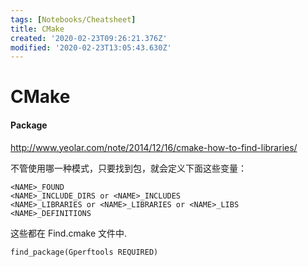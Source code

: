 ```yaml
---
tags: [Notebooks/Cheatsheet]
title: CMake
created: '2020-02-23T09:26:21.376Z'
modified: '2020-02-23T13:05:43.630Z'
---
```


# CMake


#### Package

http://www.yeolar.com/note/2014/12/16/cmake-how-to-find-libraries/

不管使用哪一种模式，只要找到包，就会定义下面这些变量：
```
<NAME>_FOUND
<NAME>_INCLUDE_DIRS or <NAME>_INCLUDES
<NAME>_LIBRARIES or <NAME>_LIBRARIES or <NAME>_LIBS
<NAME>_DEFINITIONS
```
这些都在 Find<name>.cmake 文件中.


```
find_package(Gperftools REQUIRED)
```
